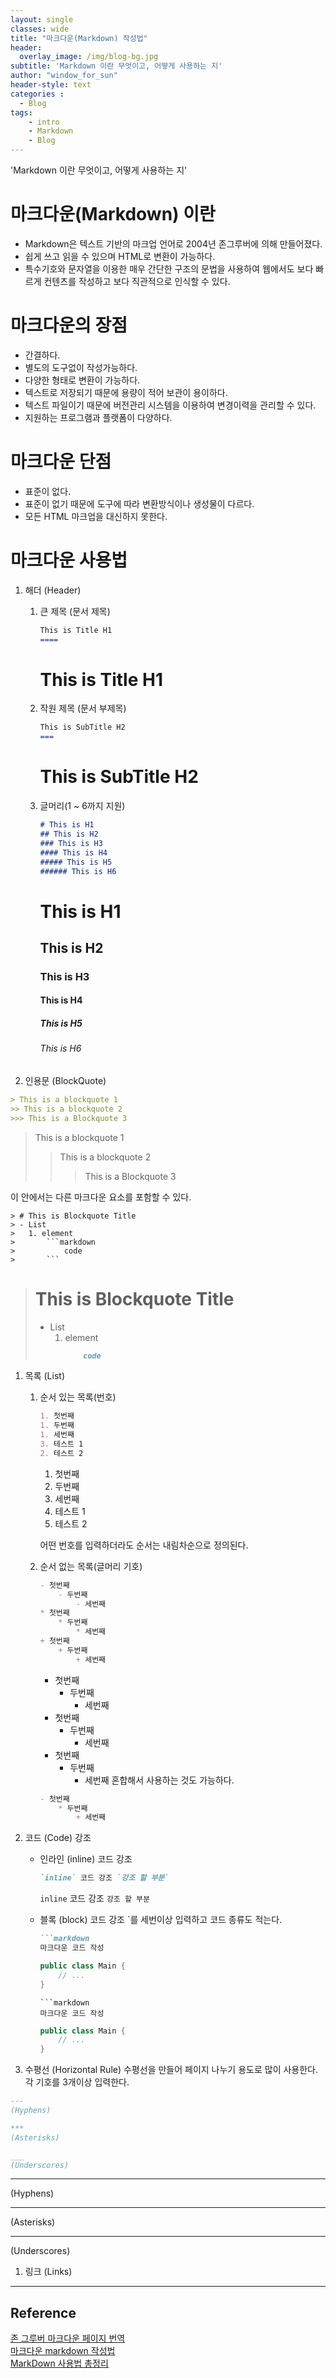 ```yaml
--- 
layout: single
classes: wide
title: "마크다운(Markdown) 작성법"
header:
  overlay_image: /img/blog-bg.jpg
subtitle: 'Markdown 이란 무엇이고, 어떻게 사용하는 지'
author: "window_for_sun"
header-style: text
categories :
  - Blog
tags:
	- intro
	- Markdown
	- Blog
---  
```


'Markdown 이란 무엇이고, 어떻게 사용하는 지'

# 마크다운(Markdown) 이란
- Markdown은 텍스트 기반의 마크업 언어로 2004년 존그루버에 의해 만들어졌다.
- 쉽게 쓰고 읽을 수 있으며 HTML로 변환이 가능하다.
- 특수기호와 문자열을 이용한 매우 간단한 구조의 문법을 사용하여 웹에서도 보다 빠르게 컨텐츠를 작성하고 보다 직관적으로 인식할 수 있다.

# 마크다운의 장점
- 간결하다.
- 별도의 도구없이 작성가능하다.
- 다양한 형태로 변환이 가능하다.
- 텍스트로 저장되기 때문에 용량이 적어 보관이 용이하다.
- 텍스트 파일이기 때문에 버전관리 시스템을 이용하여 변경이력을 관리할 수 있다.
- 지원하는 프로그램과 플랫폼이 다양하다.

# 마크다운 단점
- 표준이 없다.
- 표준이 없기 때문에 도구에 따라 변환방식이나 생성물이 다르다.
- 모든 HTML 마크업을 대신하지 못한다.

# 마크다운 사용법
1. 해더 (Header)
	1. 큰 제목 (문서 제목)
		```markdown
		This is Title H1
		====
		``` 
		  
		This is Title H1
		=====
	1. 작원 제목 (문서 부제목)
		```markdown
		This is SubTitle H2
		===
		```  
		
		This is SubTitle H2
		===
	1. 글머리(1 ~ 6까지 지원)
		```markdown
		# This is H1
		## This is H2
		### This is H3
		#### This is H4
		##### This is H5
		###### This is H6
		```  
		
		# This is H1
		## This is H2
		### This is H3
		#### This is H4
		##### This is H5
		###### This is H6
		
1. 인용문 (BlockQuote)
```markdown
> This is a blockquote 1
>> This is a blockquote 2
>>> This is a Blockquote 3
```  
> This is a blockquote 1
>> This is a blockquote 2
>>> This is a Blockquote 3  

이 안에서는 다른 마크다운 요소를 포함할 수 있다.
```
> # This is Blockquote Title
> - List
> 	1. element
>		```markdown
>			code
>		```
```  

> # This is Blockquote Title
> - List
> 	1. element
>		```markdown
>			code
>		```  

1. 목록 (List)
	1. 순서 있는 목록(번호)
		```markdown
		1. 첫번째
		1. 두번째
		1. 세번째
		3. 테스트 1
		2. 테스트 2
		```  
		
		1. 첫번째
		1. 두번째
		1. 세번째
		3. 테스트 1
		2. 테스트 2
		
		어떤 번호를 입력하더라도 순서는 내림차순으로 정의된다.
		
	1. 순서 없는 목록(글머리 기호)
		```markdown
		- 첫번째
			- 두번째
				- 세번째
		* 첫번째
			* 두번째
				* 세번째
		+ 첫번째
			+ 두번째
				+ 세번째
		```  
		
		- 첫번째
			- 두번째
				- 세번째
		* 첫번째
			* 두번째
				* 세번째
		+ 첫번째
			+ 두번째
				+ 세번째
		혼합해서 사용하는 것도 가능하다.
		
		```markdown
		- 첫번째
			* 두번째
				+ 세번째
		```  
		
1. 코드 (Code) 강조
	- 인라인 (inline) 코드 강조
		```markdown
		`inline` 코드 강조 `강조 할 부분`
		```  
		
		`inline` 코드 강조 `강조 할 부분`
		
	- 블록 (block) 코드 강조
		`를 세번이상 입력하고 코드 종류도 적는다.
		
		```markdown
		```markdown
		마크다운 코드 작성
		```
		
		```java
		public class Main {
			// ...
		}
		```
		
		``` 
		```markdown
		마크다운 코드 작성
		```  
		
		```java
		public class Main {
			// ...
		}
		```  
		
1. 수평선 (Horizontal Rule)
수평선을 만들어 페이지 나누기 용도로 많이 사용한다. 각 기호를 3개이상 입력한다.

```markdown
--- 
(Hyphens)

***
(Asterisks)

___
(Underscores)
``` 

--- 
(Hyphens)

***
(Asterisks)

___
(Underscores)

1. 링크 (Links)


---
## Reference
[존 그루버 마크다운 페이지 번역](https://nolboo.kim/blog/2013/09/07/john-gruber-markdown/)  
[마크다운 markdown 작성법](https://gist.github.com/ihoneymon/652be052a0727ad59601)  
[MarkDown 사용법 총정리](https://heropy.blog/2017/09/30/markdown/)  